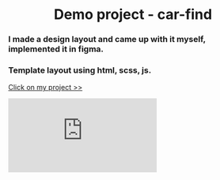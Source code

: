 
<h1 align="center">Demo project - car-find</h1>
<h3>I made a design layout and came up with it myself, implemented it in figma.</h3>
<h3>Template layout using html, scss, js.</h3>
<a href="https://rustdj.github.io/car-find/" target="_blank">Click on my project >></a>

[![Typing SVG](https://readme-typing-svg.herokuapp.com?color=%#000&lines=My+contacts+to+contact+me+rustdj@icloud.com)](https://git.io/typing-svg)
